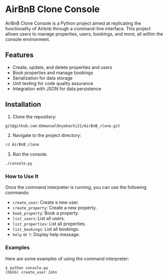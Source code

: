 # AirBnB Clone Console

AirBnB Clone Console is a Python project aimed at replicating the functionality of Airbnb through a command-line interface. This project allows users to manage properties, users, bookings, and more, all within the console environment.

## Features

- Create, update, and delete properties and users
- Book properties and manage bookings
- Serialization for data storage
- Unit testing for code quality assurance
- Integration with JSON for data persistence

## Installation

1. Clone the repository:

```bash
git@github.com:EmmanuelOnyekachi21/AirBnB_clone.git
```

2. Navigate to the project directory:
```bash
cd AirBnB_clone
```

3. Run the console:
```bash
./console.py
```


### How to Use It

Once the command interpreter is running, you can use the following commands:

- `create_user`: Create a new user.
- `create_property`: Create a new property.
- `book_property`: Book a property.
- `list_users`: List all users.
- `list_properties`: List all properties.
- `list_bookings`: List all bookings.
- `help` or `?`: Display help message.

### Examples

Here are some examples of using the command interpreter:

```plaintext
$ python console.py
(hbnb) create_user John
```
